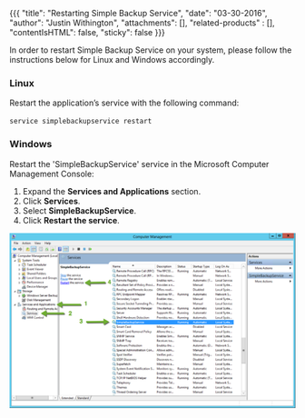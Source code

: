 {{{
  "title": "Restarting Simple Backup Service",
  "date": "03-30-2016",
  "author":  "Justin Withington",
  "attachments": [],
  "related-products" : [],
  "contentIsHTML": false,
  "sticky": false
}}}

In order to restart Simple Backup Service on your system, please follow the instructions below for Linux and Windows accordingly.

### Linux
Restart the application’s service with the following command:

``service simplebackupservice restart``

### Windows
Restart the 'SimpleBackupService' service in the Microsoft Computer Management Console:

1. Expand the **Services and Applications** section.
2. Click **Services**.
3. Select **SimpleBackupService**.
4. Click **Restart the service**.

![](../images/backup/restarting-sbs/Windows_Computer_Management_Console.png)
